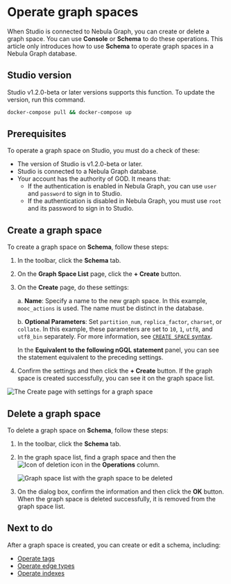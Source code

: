 # Operate graph spaces

When Studio is connected to Nebula Graph, you can create or delete a graph space. You can use **Console** or **Schema** to do these operations. This article only introduces how to use **Schema** to operate graph spaces in a Nebula Graph database.

## Studio version

Studio v1.2.0-beta or later versions supports this function. To update the version, run this command.

```bash
docker-compose pull && docker-compose up
```

## Prerequisites

To operate a graph space on Studio, you must do a check of these:

- The version of Studio is v1.2.0-beta or later.
- Studio is connected to a Nebula Graph database.
- Your account has the authority of GOD. It means that:
  - If the authentication is enabled in Nebula Graph, you can use `user` and `password` to sign in to Studio.
  - If the authentication is disabled in Nebula Graph, you must use `root` and its password to sign in to Studio.

## Create a graph space

To create a graph space on **Schema**, follow these steps:

1. In the toolbar, click the **Schema** tab.
2. On the **Graph Space List** page, click the **+ Create** button.
3. On the **Create** page, do these settings:

   a. **Name**: Specify a name to the new graph space. In this example, `mooc_actions` is used. The name must be distinct in the database.

   b. **Optional Parameters**: Set `partition_num`, `replica_factor`, `charset`, or `collate`. In this example, these parameters are set to `10`, `1`, `utf8`, and `utf8_bin` separately. For more information, see [`CREATE SPACE` syntax](https://docs.nebula-graph.io/manual-EN/2.query-language/4.statement-syntax/1.data-definition-statements/create-space-syntax/ "Click to go to the Nebula Graph website").

   In the **Equivalent to the following nGQL statement** panel, you can see the statement equivalent to the preceding settings.

4. Confirm the settings and then click the **+ Create** button. If the graph space is created successfully, you can see it on the graph space list.

![The Create page with settings for a graph space](https://docs-cdn.nebula-graph.com.cn/nebula-studio-docs/st-ug-026.png "Create a graph space")

## Delete a graph space

To delete a graph space on **Schema**, follow these steps:

1. In the toolbar, click the **Schema** tab.
2. In the graph space list, find a graph space and then the ![Icon of deletion](https://docs-cdn.nebula-graph.com.cn/nebula-studio-docs/st-ug-017.png "Delete") icon in the **Operations** column.

   ![Graph space list with the graph space to be deleted](https://docs-cdn.nebula-graph.com.cn/nebula-studio-docs/st-ug-029.png "Delete a graph space")
3. On the dialog box, confirm the information and then click the **OK** button.  
   When the graph space is deleted successfully, it is removed from the graph space list.

## Next to do

After a graph space is created, you can create or edit a schema, including:

- [Operate tags](st-ug-crud-tag.md)
- [Operate edge types](st-ug-crud-edge-type.md)
- [Operate indexes](st-ug-crud-index.md)
